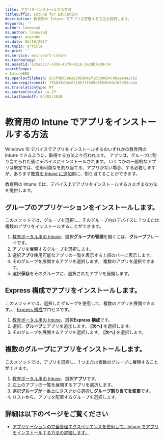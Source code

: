 ```yaml
---
title: アプリをインストールする方法
titleSuffix: Intune for Education
description: 教育用の Intune でアプリを管理する方法を説明します。
keywords: ''
author: lenewsad
ms.author: lanewsad
manager: angrobe
ms.date: 05/10/2017
ms.topic: article
ms.prod: ''
ms.service: microsoft-intune
ms.technology: ''
ms.assetid: 635a5cc7-7dd4-45f9-9b18-3eddb76d0c74
searchScope:
- IntuneEDU
ms.openlocfilehash: 653fddd596a93d93b46f1d3306b47002ee4e2c02
ms.sourcegitcommit: 77b833e0bc82105f1f0d5a0559b0da165453cc4a
ms.translationtype: MT
ms.contentlocale: ja-JP
ms.lasthandoff: 04/03/2018
---
```

# <a name="how-do-i-install-apps-with-intune-for-education"></a>教育用の Intune でアプリをインストールする方法

Windows 10 デバイスでアプリをインストールするのいずれかの教育用の Intune できるように、取得する方法より行われます。 アプリは、グループに割り当てられた後にデバイスにインストールされます。 いくつかの一般的なアプリは既定では、使用可能なを割り当てる、アプリがない場合、する必要しますが、あります[教育を Intune に追加](how-to-add-apps.md)前に、割り当てることができます。

教育用の Intune では、デバイス上でアプリをインストールするさまざまな方法を提供します。

##  <a name="install-apps-for-groups"></a>グループのアプリケーションをインストールします。
このメソッドでは、グループを選択し、そのグループ内のデバイスに 1 つまたは複数のアプリをインストールすることができます。

1. [教育ポータル用の Intune](https://intuneeducation.portal.azure.com)、選択**グループの管理**を開くには、**グループ**ブレードです。
2. アプリを展開するグループを選択します。
3. 選択**アプリ**使用可能なアプリの一覧を表示する上部のバーに表示します。  
4. そのグループを展開するアプリを選択します。 複数のアプリを選択できます。
5. 選択**保存**をそのグループに、選択されたアプリを展開します。

## <a name="install-apps-with-express-configuration"></a>Express 構成でアプリをインストールします。
このメソッドでは、選択したグループを使用して、複数のアプリを展開できます。、 [Express 構成](what-is-express-configuration.md)プロセスです。

1. [教育ポータル用の Intune](https://intuneeducation.portal.azure.com)、選択**Express 構成**です。  
2. 選択、**グループ**にアプリを追加します。 **[次へ]** を選択します。
3. そのグループを展開するアプリを選択します。 **[次へ]** を選択します。

## <a name="install-apps-to-multiple-groups"></a>複数のグループにアプリをインストールします。
このメソッドでは、アプリを選択し、1 つまたは複数のグループに展開することができます。

1. [教育ポータル用の Intune](https://intuneeducation.portal.azure.com)、選択**アプリ**です。
2. 左上のアプリの一覧を展開するアプリを選択します。
3. 選択**グループ**が一番上にタスクから選択し**グループ割り当てを変更**です。
4. リストから、アプリを配置するグループを選択します。

## <a name="find-out-more"></a>詳細は以下のページをご覧ください

- [アプリケーションの完全管理エクスペリエンスを使用して、Intune でアプリをインストールする方法の詳細します。](https://docs.microsoft.com/intune/deploy-use/deploy-apps)
